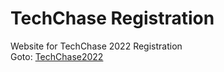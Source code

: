 # TechChase Registration
Website for TechChase 2022 Registration
<br>
Goto: [TechChase2022](https://techchase2022.github.io/registration/)
